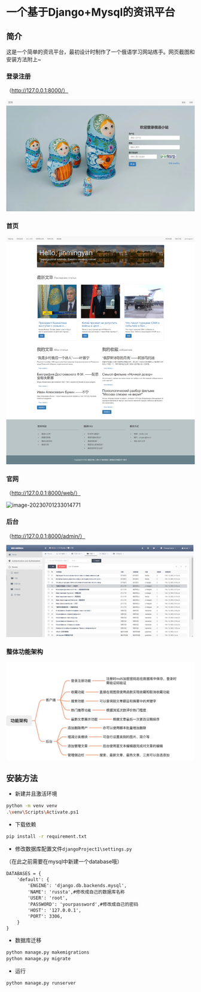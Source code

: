 # 一个基于Django+Mysql的资讯平台
## 简介
这是一个简单的资讯平台，最初设计时制作了一个俄语学习网站练手。网页截图和安装方法附上~

### 登录注册
（http://127.0.0.1:8000/）

![image-20230701232817452](./assets/image-20230701232817452.png)
### 首页

![image-20220227124702310](./assets/image-20220227124702310.png)

### 官网
（http://127.0.0.1:8000/web/）

![image-20230701233014771](./assets/image-20230701233014771.png)

### 后台 
（http://127.0.0.1:8000/admin/）

![image-20220225000556514-164593838601018](./assets/image-20220225000556514-164593838601018.png)
### 整体功能架构

![内容架构](./assets/clip_image002.jpg)

## 安装方法

- 新建并且激活环境

```bash
python -m venv venv 
.\venv\Scripts\Activate.ps1  
```

- 下载依赖

```bash
pip install -r requirement.txt
```

- 修改数据库配置文件`djangoProject1\settings.py`

（在此之前需要在mysql中新建一个database哦）

```
DATABASES = {
    'default': {
        'ENGINE': 'django.db.backends.mysql',
        'NAME': 'russta',#修改成自己的数据库名称
        'USER': 'root',
        'PASSWORD': 'yourpassword',#修改成自己的密码
        'HOST': '127.0.0.1',
        'PORT': 3306,
    }
}
```

- 数据库迁移

```bash
python manage.py makemigrations  
python manage.py migrate
```

- 运行

```
python manage.py runserver
```


